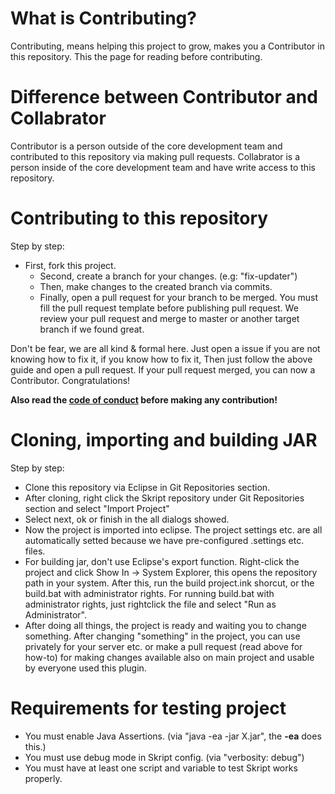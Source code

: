 # What is Contributing?
Contributing, means helping this project to grow, makes you a Contributor in this repository. This the page for reading before contributing.

# Difference between Contributor and Collabrator
Contributor is a person outside of the core development team and contributed to this repository via making pull requests.
Collabrator is a person inside of the core development team and have write access to this repository.

# Contributing to this repository
Step by step:
* First, fork this project.
  * Second, create a branch for your changes. (e.g: "fix-updater")
  * Then, make changes to the created branch via commits.
  * Finally, open a pull request for your branch to be merged.
You must fill the pull request template before publishing pull request.
We review your pull request and merge to master or another target branch if we found great.

Don't be fear, we are all kind & formal here. Just open a issue if you are not knowing how to fix it, if you know how to fix it,
Then just follow the above guide and open a pull request. If your pull request merged, you can now a Contributor. Congratulations!

**Also read the <a href="https://github.com/LifeMC/LifeSkript/blob/master/CODE_OF_CONDUCT.md">code of conduct</a> before making any contribution!**

# Cloning, importing and building JAR
Step by step:
* Clone this repository via Eclipse in Git Repositories section.
* After cloning, right click the Skript repository under Git Repositories section and select "Import Project"
* Select next, ok or finish in the all dialogs showed.
* Now the project is imported into eclipse. The project settings etc. are all automatically setted because we have pre-configured .settings etc. files.
* For building jar, don't use Eclipse's export function. Right-click the project and click Show In -> System Explorer, this opens the repository path in your system. After this, run the build project.ink shorcut, or the build.bat with administrator rights. For running build.bat with administrator rights, just rightclick the file and select "Run as Administrator".
* After doing all things, the project is ready and waiting you to change something. After changing "something" in the project, you can use privately for your server etc. or make a pull request (read above for how-to) for making changes available also on main project and usable by everyone used this plugin.

# Requirements for testing project
* You must enable Java Assertions. (via "java -ea -jar X.jar", the **-ea** does this.)
* You must use debug mode in Skript config. (via "verbosity: debug")
* You must have at least one script and variable to test Skript works properly.
